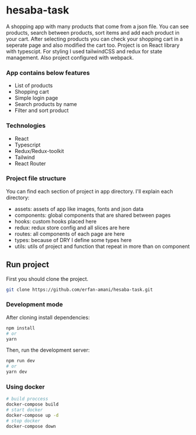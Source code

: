 # hesaba-task

A shopping app with many products that come from a json file. You can see products, search between products, sort items and add each product in your cart. After selecting products you can check your shopping cart in a seperate page and also modified the cart too. Project is on React library with typescipt. For styling I used tailwindCSS and redux for state management. Also project configured with webpack.

### App contains below features

- List of products
- Shopping cart
- Simple login page
- Search products by name
- Filter and sort product

### Technologies

- React
- Typescript
- Redux/Redux-toolkit
- Tailwind
- React Router

### Project file structure

You can find each section of project in app directory.
I'll explain each directory:

- assets: assets of app like images, fonts and json data
- components: global components that are shared between pages
- hooks: custom hooks placed here
- redux: redux store config and all slices are here
- routes: all components of each page are here
- types: because of DRY I define some types here
- utils: utils of project and function that repeat in more than on component

## Run project

First you should clone the project.

```bash
git clone https://github.com/erfan-amani/hesaba-task.git
```

### Development mode

After cloning install dependencies:

```bash
npm install
# or
yarn
```

Then, run the development server:

```bash
npm run dev
# or
yarn dev
```

### Using docker

```bash
# build proccess
docker-compose build
# start docker
docker-compose up -d
# stop docker
docker-compose down
```
